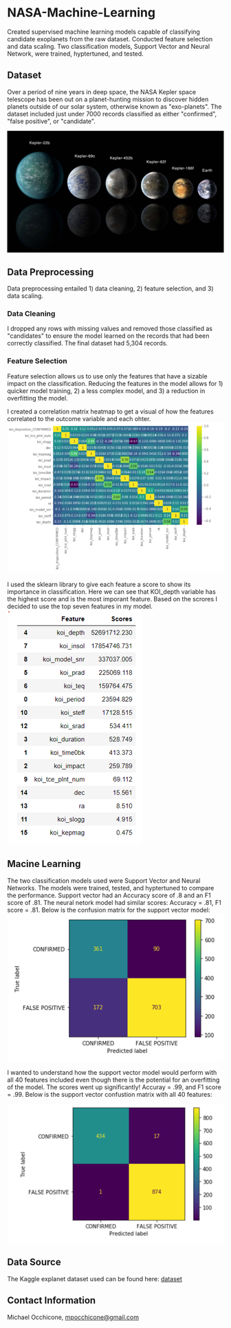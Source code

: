# NASA-Machine-Learning
Created supervised machine learning models capable of classifying candidate exoplanets from the raw dataset.  Conducted feature selection and data scaling.  Two classification models, Support Vector and Neural Network, were trained, hyptertuned, and tested.  

## Dataset
Over a period of nine years in deep space, the NASA Kepler space telescope has been out on a planet-hunting mission to discover hidden planets outside of our solar system, otherwise known as  "exo-planets".  The dataset included just under 7000 records classified as either "confirmed", "false positive", or "candidate". 

![nasa](https://github.com/mocchicone/NASA-Machine-Learning/blob/main/Images/exoplanets.jpg)

## Data Preprocessing

Data preprocessing entailed 1) data cleaning, 2) feature selection, and 3) data scaling.  

### Data Cleaning
I dropped any rows with missing values and removed those classified as "candidates" to ensure the model learned on the records that had been correctly classified.  The final dataset had 5,304 records.

### Feature Selection
Feature selection allows us to use only the features that have a sizable impact on the classification.  Reducing the features in the model allows for 1) quicker model training, 2) a less complex model, and 3) a reduction in overfitting the model.

I created a correlation matrix heatmap to get a visual of how the features correlated to the outcome variable and each ohter. 
![feature_selection](https://github.com/mocchicone/NASA-Machine-Learning/blob/main/Images/correlation_matrix_heatmap.PNG)

I used the sklearn library to give each feature a score to show its importance in classification.  Here we can see that KOI_depth variable has the highest score and is the most imporant feature. Based on the scrores I decided to use the top seven features in my model. 
![feature_scores](https://github.com/mocchicone/NASA-Machine-Learning/blob/main/Images/feature_scores.PNG)

## Macine Learning

The two classification models used were Support Vector and Neural Networks.  The models were trained, tested, and hyptertuned to compare the performance.  Support vector had an Accuracy score of .8 and an F1 score of .81.  The neural netork model had similar scores: Accuracy = .81, F1 score = .81.  Below is the confusion matrix for the support vector model:
![sv_confusion_matrix](https://github.com/mocchicone/NASA-Machine-Learning/blob/main/Images/support_vector_confusion_matrix.PNG)

I wanted to understand how the support vector model would perform with all 40 features included even though there is the potential for an overfitting of the model.  The scores went up significantly!  Accuray = .99, and F1 score = .99.  Below is the support vector confustion matrix with all 40 features:

![sv_all_features](https://github.com/mocchicone/NASA-Machine-Learning/blob/main/Images/support_vector_confusion_matrix_all_features.PNG)

## Data Source
The Kaggle explanet dataset used can be found here: [dataset](https://www.kaggle.com/nasa/kepler-exoplanet-search-results)

## Contact Information
Michael Occhicone, mpocchicone@gmail.com
